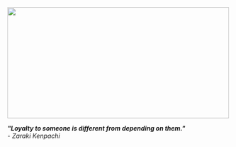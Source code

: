 <img src="https://media.giphy.com/media/M1oPO3TchPJS/giphy.gif" width="500px" height="250px"/> 

**_"Loyalty to someone is different from depending on them."_**   
                                             - _Zaraki Kenpachi_
